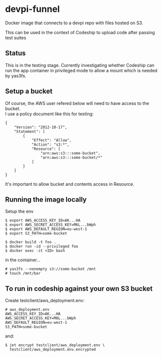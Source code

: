 # devpi-funnel
Docker image that connects to a devpi repo with files hosted on S3.

This can be used in the context of Codeship to upload code after 
passing test suites

## Status
This is in the testing stage. Currently investigating whether 
Codeship can run the app container in privileged mode to allow a mount
which is needed by yas3fs.

## Setup a bucket

Of course, the AWS user refered below will need to have access to the bucket.  
I use a policy document like this for testing:

    {
        "Version": "2012-10-17",
        "Statement": [
            {
                "Effect": "Allow",
                "Action": "s3:*",
                "Resource": [
                    "arn:aws:s3:::some-bucket",
                    "arn:aws:s3:::some-bucket/*"
                ]
            }
        ]
    }

It's important to allow bucket and contents access in Resource.  
## Running the image locally

Setup the env

    $ export AWS_ACCESS_KEY_ID=AK...HA
    $ export AWS_SECRET_ACCESS_KEY=M6L...bWph
    $ export AWS_DEFAULT_REGION=eu-west-1
    $ export S3_PATH=some-bucket
    
    $ docker build -t foo .
    $ docker run -id --privileged foo
    $ docker exec -it <ID> bash

in the container...

    # yas3fs --nonempty s3://some-bucket /mnt
    # touch /mnt/bar
    
## To run in codeship against your own S3 bucket

Create testclient/aws_deployment.env:

    # aws_deployment.env
    AWS_ACCESS_KEY_ID=AK...HA
    AWS_SECRET_ACCESS_KEY=M6L...bWph
    AWS_DEFAULT_REGION=eu-west-1
    S3_PATH=some-bucket
    
and:

    $ jet encrypt testclient/aws_deployment.env \
      testclient/aws_deployment.env.encrypted

